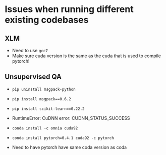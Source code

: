 # Issues when running different existing codebases

## XLM
- Need to use `gcc7`
- Make sure cuda version is the same as the cuda that is used to compile pytorch!

## Unsupervised QA
- `pip uninstall msgpack-python`
- `pip install msgpack==0.6.2`
- `pip install scikit-learn==0.22.2`

- RuntimeError: CuDNN error: CUDNN_STATUS_SUCCESS
- `conda install -c omnia cuda92`
- `conda install pytorch=0.4.1 cuda92 -c pytorch`
- Need to have pytorch have same coda version as coda
